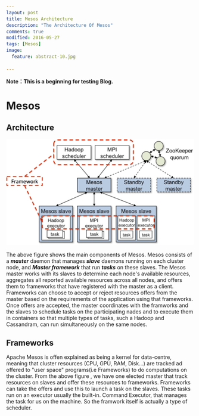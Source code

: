 ```yaml
---
layout: post
title: Mesos Architecture
description: "The Architecture Of Mesos"
comments: true
modified: 2016-05-27
tags: [Mesos]
image:
  feature: abstract-10.jpg

---
```


<strong>Note：This is a beginning for testing Blog.</strong>
<h1>Mesos</h1>
<h2>Architecture</h2>

![mesos-architecture.jpg](https://raw.githubusercontent.com/Sun-zhe/sun-zhe.github.io/master/images/mesos/mesos-architecture.jpg)

   The above figure shows the main components of Mesos. Mesos consists of a ***master*** daemon that manages ***slave*** daemons running on each cluster node, and ***Master framework*** that run ***tasks*** on these slaves.
   The Mesos master works with its slaves to determine each node's available resources, aggregates all reported available resources across all nodes, and offers them to frameworks that have registered with the master as a client. Frameworks can choose to accept or reject resources offers from the master based on the requirements of the application using that frameworks. Once offers are accepted, the master coordinates with the framworks and the slaves to schedule tasks on the participating nades and to execute them in containers so that multiple types of tasks, such a Hadoop and Cassandram, can run simultaneously on the same nodes.

<h2>Frameworks</h2>
   Apache Mesos is offen explained as being a kernel for data-centre, meaning that cluster resources (CPU, GPU, RAM, Disk...) are tracked ad offered to "user space" programs(i.e Frameworks) to do computations on the cluster.
   From the above figure <Mesos-Architecture>, we have one elected master that track resources on slaves and offer these resources to frameworks. Frameworks can take the offers and use this to launch a task on the slaves. These tasks run on an executor usually the built-in. Command Executor, that manages the task for us on the machine. So the framwork itself is actually a type of scheduler.








